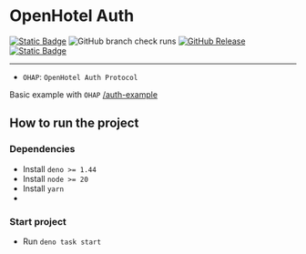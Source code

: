 # OpenHotel Auth

[![Static Badge](https://img.shields.io/badge/CC_BY--NC--SA_4.0-blue?style=for-the-badge&color=gray)](/LICENSE)
![GitHub branch check runs](https://img.shields.io/github/check-runs/openhotel/auth/master?style=for-the-badge)
[![GitHub Release](https://img.shields.io/github/v/release/openhotel/auth?style=for-the-badge)](https://github.com/openhotel/auth/releases/latest)
[![Static Badge](https://img.shields.io/badge/discord-b?style=for-the-badge&logo=discord&color=white)](https://discord.gg/qBZfPdNWUj)

---

- `OHAP`: `OpenHotel Auth Protocol`

Basic example with `OHAP` [/auth-example](https://github.com/openhotel/auth-example)

## How to run the project

### Dependencies

- Install `deno >= 1.44`
- Install `node >= 20`
- Install `yarn`
-

### Start project

- Run `deno task start`
